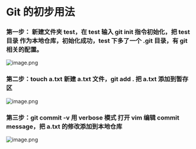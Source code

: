 # Git 的初步用法

### 第一步： 新建文件夹 test，在 test 输入 git init 指令初始化，把 test目录 作为本地仓库，初始化成功，test 下多了一个 .git 目录，有 git 相关的配置。
 ![image.png](//video.jirengu.com/xdml/image/b2221d8d-3afd-4e80-bc6a-37aabd710ed1/2018-10-9-11-26-23.png)

### 第二步：touch a.txt 新建 a.txt 文件，git add . 把 a.txt 添加到暂存区
![image.png](//video.jirengu.com/xdml/image/b2221d8d-3afd-4e80-bc6a-37aabd710ed1/2018-10-9-11-28-27.png)

### 第三步：git commit -v 用 verbose 模式 打开 vim 编辑 commit message，把 a.txt 的修改添加到本地仓库
![image.png](//video.jirengu.com/xdml/image/b2221d8d-3afd-4e80-bc6a-37aabd710ed1/2018-10-9-11-32-13.png)
